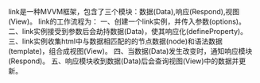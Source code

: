 link是一种MVVM框架，包含了三个模块：数据(Data),响应(Respond),视图(View)。
link的工作流程为：
一、创建一个link实例，并传入参数(options)。
二、link实例接受到参数后会劫持数据(Data)，使其响应化(defineProperty)。
三、link实例收集html中与数据相匹配的的节点数据(node)和语法数据(template)，组合成视图(View)。
四、当数据(Data)发生改变时，通知响应模块(Respond)。
五、响应模块收到数据(Data)后会查询视图(View)中的数据并更新。
